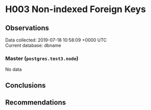 # H003 Non-indexed Foreign Keys #

## Observations ##
Data collected: 2019-07-18 10:58:09 +0000 UTC  
Current database: dbname  

### Master (`postgres.test3.node`) ###


No data


## Conclusions ##


## Recommendations ##

